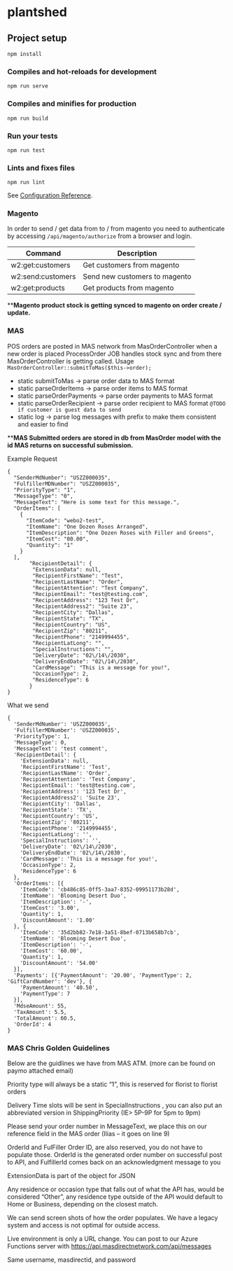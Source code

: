 # plantshed

## Project setup

```
npm install
```

### Compiles and hot-reloads for development

```
npm run serve
```

### Compiles and minifies for production

```
npm run build
```

### Run your tests

```
npm run test
```

### Lints and fixes files

```
npm run lint
```

See [Configuration Reference](https://cli.vuejs.org/config/).

### Magento

In order to send / get data from to / from magento you need to authenticate by accessing ``/api/magento/authorize`` from a browser and login.

| Command | Description | 
| ------------- | ------------- |
| w2:get:customers | Get customers from magento 
| w2:send:customers | Send new customers to magento
| w2:get:products | Get products from magento

****Magento product stock is getting synced to magento on order create / update.**

### MAS


POS orders are posted in MAS network from MasOrderController when a new order is placed ProcessOrder JOB handles stock sync and from there MasOrderController is getting called.
Usage `MasOrderController::submitToMas($this->order);`

- static submitToMas -> parse order data to MAS format
- static parseOrderItems -> parse order items to MAS format
- static parseOrderPayments -> parse order payments to MAS format
- static parseOrderRecipient -> parse order recipient to MAS format ``@TODO if customer is guest data to send``
- static log -> parse log messages with prefix to make them consistent and easier to find 

****MAS Submitted orders are stored in db from MasOrder model with the id MAS returns on successful submission.**

Example Request
````
{
  "SenderMdNumber": "USZZ000035",
  "FulfillerMDNumber": "USZZ000035",
  "PriorityType": "1",
  "MessageType": "0",
  "MessageText": "Here is some text for this message.",
  "OrderItems": [
    {
      "ItemCode": "webo2-test",
      "ItemName": "One Dozen Roses Arranged",
      "ItemDescription": "One Dozen Roses with Filler and Greens",
      "ItemCost": "00.00",
      "Quantity": "1"
    }
  ],
       "RecipientDetail": {
        "ExtensionData": null,
        "RecipientFirstName": "Test",
        "RecipientLastName": "Order",
        "RecipientAttention": "Test Company",
        "RecipientEmail": "test@testing.com",
        "RecipientAddress": "123 Test Dr",
        "RecipientAddress2": "Suite 23",
        "RecipientCity": "Dallas",
        "RecipientState": "TX",
        "RecipientCountry": "US",
        "RecipientZip": "80211",
        "RecipientPhone": "2149994455",
        "RecipientLatLong": "",
        "SpecialInstructions": "",
        "DeliveryDate": "02\/14\/2030",
        "DeliveryEndDate": "02\/14\/2030",
        "CardMessage": "This is a message for you!",
        "OccasionType": 2,
        "ResidenceType": 6
       }
}
````
What we send
````
{
  'SenderMdNumber': 'USZZ000035',
  'FulfillerMDNumber': 'USZZ000035',
  'PriorityType': 1,
  'MessageType': 0,
  'MessageText': 'test comment',
  'RecipientDetail': {
    'ExtensionData': null,
    'RecipientFirstName': 'Test',
    'RecipientLastName': 'Order',
    'RecipientAttention': 'Test Company',
    'RecipientEmail': 'test@testing.com',
    'RecipientAddress': '123 Test Dr',
    'RecipientAddress2': 'Suite 23',
    'RecipientCity': 'Dallas',
    'RecipientState': 'TX',
    'RecipientCountry': 'US',
    'RecipientZip': '80211',
    'RecipientPhone': '2149994455',
    'RecipientLatLong': '',
    'SpecialInstructions': '',
    'DeliveryDate': '02\/14\/2030',
    'DeliveryEndDate': '02\/14\/2030',
    'CardMessage': 'This is a message for you!',
    'OccasionType': 2,
    'ResidenceType': 6
  },
  'OrderItems': [{
    'ItemCode': 'cb486c85-0ff5-3aa7-8352-09951173b28d',
    'ItemName': 'Blooming Desert Duo',
    'ItemDescription': '-',
    'ItemCost': '3.00',
    'Quantity': 1,
    'DiscountAmount': '1.00'
  }, {
    'ItemCode': '35d2bb82-7e18-3a51-8bef-0713b658b7cb',
    'ItemName': 'Blooming Desert Duo',
    'ItemDescription': '-',
    'ItemCost': '60.00',
    'Quantity': 1,
    'DiscountAmount': '54.00'
  }],
  'Payments': [{'PaymentAmount': '20.00', 'PaymentType': 2, 'GiftCardNumber': 'dev'}, {
    'PaymentAmount': '40.50',
    'PaymentType': 7
  }],
  'MdseAmount': 55,
  'TaxAmount': 5.5,
  'TotalAmount': 60.5,
  'OrderId': 4
}
````
### MAS Chris Golden Guidelines

Below are the guidlines we have from MAS ATM. (more can be found on paymo attached email)

Priority type will always be a static “1”, this is reserved for florist to florist orders

 

Delivery Time slots will be sent in SpecialInstructions , you can also put an abbreviated version in ShippingPriority (IE> 5P-9P for 5pm to 9pm)

 

Please send your order number in MessageText, we place this on our reference field in the MAS order (Ilias – it goes on line 9)

 

OrderId and FulFiller Order ID, are also reserved, you do not have to populate those.  OrderId is the generated order number on successful post to API, and FulfillerId comes back on an acknowledgment message to you

 

ExtensionData is part of the object for JSON

 

Any residence or occasion type that falls out of what the API has, would be considered “Other”, any residence type outside of the API would default to Home or Business, depending on the closest match.

 

We can send screen shots of how the order populates. We have a legacy system and access is not optimal for outside access.

 

Live environment is only a URL change.  You can post to our Azure Functions server with  https://api.masdirectnetwork.com/api/messages

Same username, masdirectid, and password
